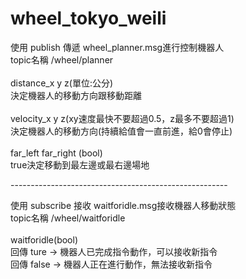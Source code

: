 # wheel_tokyo_weili
使用 publish 傳遞 wheel_planner.msg進行控制機器人<br>
topic名稱 /wheel/planner<br>
<br>
distance_x y z(單位:公分)<br>
決定機器人的移動方向跟移動距離<br>
<br>
velocity_x y z(xy速度最快不要超過0.5，z最多不要超過1)<br>
決定機器人的移動方向(持續給值會一直前進，給0會停止)<br>
<br>
far_left far_right (bool)<br>
true決定移動到最左邊或最右邊場地<br>

------------------------------------------------------<br>

使用 subscribe 接收 waitforidle.msg接收機器人移動狀態<br>
topic名稱 /wheel/waitforidle<br>
<br>
waitforidle(bool)<br>
回傳 ture -> 機器人已完成指令動作，可以接收新指令<br>
回傳 false -> 機器人正在進行動作，無法接收新指令<br>